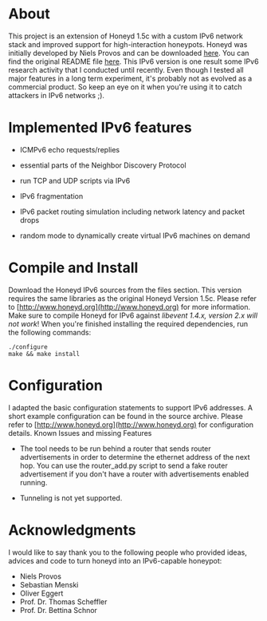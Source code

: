 # About

This project is an extension of Honeyd 1.5c with a custom IPv6 network stack and improved support for high-interaction honeypots. Honeyd was initially developed by
Niels Provos and can be downloaded [here](http://www.honeyd.org). You can find the original README file [here](./README-15c). This IPv6 version is
one result some IPv6 research activity that I conducted until recently. Even though I tested all major features in a long term experiment, it's probably not as evolved as a commercial product. So keep an eye on it when you're using it to catch attackers in IPv6 networks ;).

# Implemented IPv6 features

* ICMPv6 echo requests/replies

* essential parts of the Neighbor Discovery Protocol

* run TCP and UDP scripts via IPv6

* IPv6 fragmentation

* IPv6 packet routing simulation including network latency and packet drops

* random mode to dynamically create virtual IPv6 machines on demand

# Compile and Install

Download the Honeyd IPv6 sources from the files section. This version requires the same libraries
as the original Honeyd Version 1.5c. Please refer to [http://www.honeyd.org](http://www.honeyd.org) for more information.
Make sure to compile Honeyd for IPv6 against *libevent 1.4.x, version 2.x will not work*!
When you're finished installing the required dependencies, run the following commands:

```
./configure
make && make install
```

# Configuration

I adapted the basic configuration statements to support IPv6 addresses. A short example configuration can be
found in the source archive. Please refer to [http://www.honeyd.org](http://www.honeyd.org) for configuration details.
Known Issues and missing Features

* The tool needs to be run behind a router that sends router advertisements in order to determine the ethernet address of the next hop. You can use the router_add.py script to send a fake router advertisement if you don't have a router with advertisements enabled running.

* Tunneling is not yet supported.


# Acknowledgments

I would like to say thank you to the following people who provided ideas, advices and code to turn honeyd into an IPv6-capable honeypot: 

* Niels Provos
* Sebastian Menski
* Oliver Eggert
* Prof. Dr. Thomas Scheffler
* Prof. Dr. Bettina Schnor
